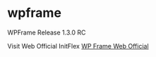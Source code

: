 # wpframe
WPFrame Release 1.3.0 RC

Visit Web Official InitFlex
[WP Frame Web Official](https://initflex.com/projects/wpframe/)